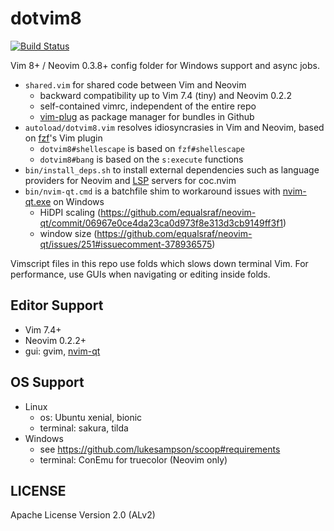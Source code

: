 # dotvim8

[![Build Status][Travis-Status]][Travis]

Vim 8+ / Neovim 0.3.8+ config folder for Windows support and async jobs.

- `shared.vim` for shared code between Vim and Neovim
    - backward compatibility up to Vim 7.4 (tiny) and Neovim 0.2.2
    - self-contained vimrc, independent of the entire repo
    - [vim-plug][gh-vim-plug] as package manager for bundles in Github
- `autoload/dotvim8.vim` resolves idiosyncrasies in Vim and Neovim, based on [fzf][gh-fzf]'s Vim plugin
    - `dotvim8#shellescape` is based on `fzf#shellescape`
    - `dotvim8#bang` is based on the `s:execute` functions
- `bin/install_deps.sh` to install external dependencies such as language providers for Neovim and [LSP](https://microsoft.github.io/language-server-protocol/) servers for coc.nvim
- `bin/nvim-qt.cmd` is a batchfile shim to workaround issues with [nvim-qt.exe][gh-nvim-qt] on Windows
    - HiDPI scaling (https://github.com/equalsraf/neovim-qt/commit/06967e0ce4da23ca0d973f8e313d3cb9149ff3f1)
    - window size (https://github.com/equalsraf/neovim-qt/issues/251#issuecomment-378936575)

Vimscript files in this repo use folds which slows down terminal Vim.
For performance, use GUIs when navigating or editing inside folds.

## Editor Support

- Vim 7.4+
- Neovim 0.2.2+
- gui: gvim, [nvim-qt][gh-nvim-qt]

## OS Support

- Linux
    - os: Ubuntu xenial, bionic
    - terminal: sakura, tilda
- Windows
    - see https://github.com/lukesampson/scoop#requirements
    - terminal: ConEmu for truecolor (Neovim only)

## LICENSE

Apache License Version 2.0 (ALv2)

[gh-fzf]: https://github.com/junegunn/fzf
[gh-nvim-qt]: https://github.com/equalsraf/neovim-qt
[gh-vim-plug]: https://github.com/junegunn/vim-plug
[Travis]: https://travis-ci.org/janlazo/dotvim8
[Travis-Status]: https://travis-ci.org/janlazo/dotvim8.svg?branch=master

